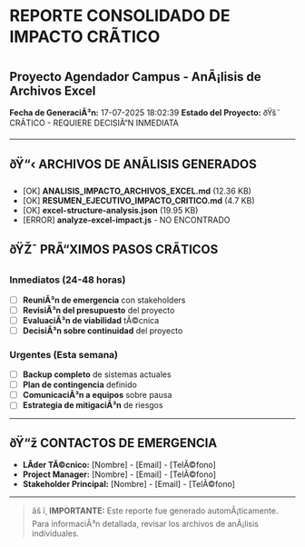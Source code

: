 ﻿# REPORTE CONSOLIDADO DE IMPACTO CRÃTICO
## Proyecto Agendador Campus - AnÃ¡lisis de Archivos Excel

**Fecha de GeneraciÃ³n:** 17-07-2025 18:02:39
**Estado del Proyecto:** ðŸš¨ CRÃTICO - REQUIERE DECISIÃ“N INMEDIATA

---

## ðŸ“‹ ARCHIVOS DE ANÃLISIS GENERADOS

- [OK] **ANALISIS_IMPACTO_ARCHIVOS_EXCEL.md** (12.36 KB)
- [OK] **RESUMEN_EJECUTIVO_IMPACTO_CRITICO.md** (4.7 KB)
- [OK] **excel-structure-analysis.json** (19.95 KB)
- [ERROR] **analyze-excel-impact.js** - NO ENCONTRADO

## ðŸŽ¯ PRÃ“XIMOS PASOS CRÃTICOS

### Inmediatos (24-48 horas)
- [ ] **ReuniÃ³n de emergencia** con stakeholders
- [ ] **RevisiÃ³n del presupuesto** del proyecto
- [ ] **EvaluaciÃ³n de viabilidad** tÃ©cnica
- [ ] **DecisiÃ³n sobre continuidad** del proyecto

### Urgentes (Esta semana)
- [ ] **Backup completo** de sistemas actuales
- [ ] **Plan de contingencia** definido
- [ ] **ComunicaciÃ³n a equipos** sobre pausa
- [ ] **Estrategia de mitigaciÃ³n** de riesgos

---

## ðŸ“ž CONTACTOS DE EMERGENCIA

- **LÃ­der TÃ©cnico:** [Nombre] - [Email] - [TelÃ©fono]
- **Project Manager:** [Nombre] - [Email] - [TelÃ©fono]
- **Stakeholder Principal:** [Nombre] - [Email] - [TelÃ©fono]

---

> âš ï¸ **IMPORTANTE:** Este reporte fue generado automÃ¡ticamente. 
> Para informaciÃ³n detallada, revisar los archivos de anÃ¡lisis individuales.